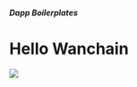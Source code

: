 ##### Dapp Boilerplates
# Hello Wanchain
<img src="https://d3vv6lp55qjaqc.cloudfront.net/items/3x0R2o3E0k3E150l041j/Screen%20Shot%202018-05-30%20at%2012.49.40%20PM.png?X-CloudApp-Visitor-Id=2750703&v=cffe2626">
